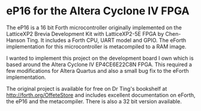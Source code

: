 # eP16 for the Altera Cyclone IV FPGA

The eP16 is a 16 bit Forth microcontroller originally implemented on the LatticeXP2 Brevia Development Kit with LatticeXP2-5E FPGA by Chen-Hanson Ting.
It includes a Forth CPU, UART model and GPIO. The eForth implementation for this microcontroller is metacompiled to a RAM image.

I wanted to implement this project on the development board I own which is based around the Altera Cyclone IV EP4CE6E22C8N FPGA.
This required a few modifications for Altera Quartus and also a small bug fix to the eForth implementation.

The original project is available for free on Dr Ting's bookshelf at http://forth.org/OffeteStore and includes excellent 
documentation on eForth, the eP16 and the metacompiler. There is also a 32 bit version available.

